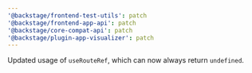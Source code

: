 ```yaml
---
'@backstage/frontend-test-utils': patch
'@backstage/frontend-app-api': patch
'@backstage/core-compat-api': patch
'@backstage/plugin-app-visualizer': patch
---
```


Updated usage of `useRouteRef`, which can now always return `undefined`.
